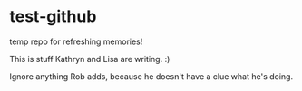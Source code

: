 # test-github
temp repo for refreshing memories!

This is stuff Kathryn and Lisa are writing. :)

Ignore anything Rob adds, because he doesn't have a clue what he's doing.
